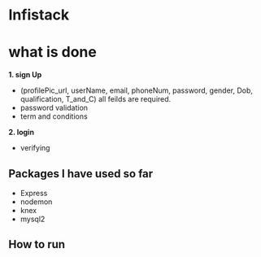 # Infistack

# what is done
**1. sign Up**
 - (profilePic_url, userName, email, phoneNum, password, gender, Dob, qualification, T_and_C) all feilds are required.
  - password validation
  - term and conditions

**2. login**
 - verifying 

## Packages I have used so far
 - Express
 - nodemon
 - knex
 - mysql2

## How to run
